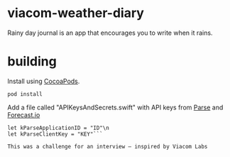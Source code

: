 # viacom-weather-diary

Rainy day journal is an app that encourages you to write when it rains.  

# building

Install using [CocoaPods](http://cocoapods.org).  

``` pod install ```

Add a file called "APIKeysAndSecrets.swift" with API keys from [Parse](http://www.parse.com) and [Forecast.io](http://forecast.io)

```let kForecastAPIKey = "KEY"\n
let kParseApplicationID = "ID"\n
let kParseClientKey = "KEY"```

This was a challenge for an interview — inspired by Viacom Labs
